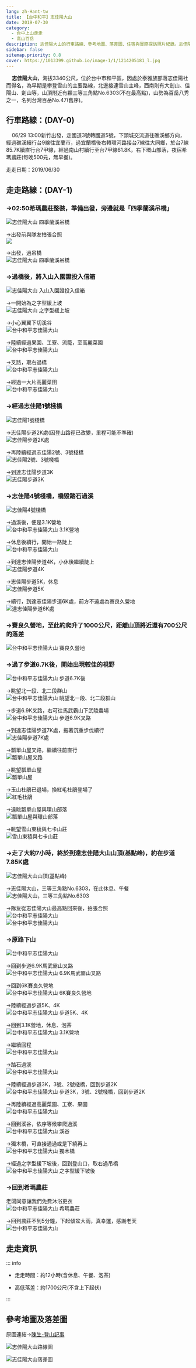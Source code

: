 ```yaml
---
lang: zh-Hant-tw
title: 【台中和平】志佳陽大山
date: 2019-07-30
category: 
  - 台中上山走走
  - 高山百岳
description: 志佳陽大山的行車路線、參考地圖、落差圖、住宿與實際探訪照片紀錄。志佳陽大山，名列台灣百岳No.47(舊序)，山勢為百岳八秀之一，海拔3340公尺。位於台中市和平區，因處於泰雅族部落志佳陽社而得名，為早期是攀登雪山的主要路線，北邊接連雪山主峰，西南則有大劍山、佳陽山、劍山等，山頂附近有顆三等三角點No.6303。
sidebar: false
sitemap.priority: 0.8
cover: https://1013399.github.io/image-1/1/1214205181_l.jpg
---
```

    **志佳陽大山**，海拔3340公尺，位於台中市和平區，因處於泰雅族部落志佳陽社而得名，為早期是攀登雪山的主要路線，北邊接連雪山主峰，西南則有大劍山、佳陽山、劍山等，山頂附近有顆三等三角點No.6303(不在最高點)，山勢為百岳八秀之一，名列台灣百岳No.47(舊序)。

<!-- more -->

## 行車路線：(DAY-0)  
    06/29 13:00新竹出發，走國道3號轉國道5號，下頭城交流道往礁溪鄉方向，經過礁溪續行台9線往宜蘭市，過宜蘭橋後右轉環河路接台7線往大同鄉，於台7線85.7K續直行台7甲線，經過南山村續行至台7甲線61.8K，右下環山部落，夜宿希瑪農莊(每晚500元，無早餐)。

走走日期：2019/06/30

## 走走路線：(DAY-1)  
### →02:50希瑪農莊整裝，準備出發，旁邊就是「四季蘭溪吊橋」  
![志佳陽大山 四季蘭溪吊橋](https://1013399.github.io/image-1/1/1214204779_l.jpg)

→出發前與隊友拍張合照  
![](https://1013399.github.io/image-1/1/1214204874_l.jpg)

→出發，過吊橋  
![志佳陽大山 四季蘭溪吊橋](https://1013399.github.io/image-1/1/1214204305_l.jpg)

### →過橋後，將入山入園證投入信箱  
![志佳陽大山 入山入園證投入信箱](https://1013399.github.io/image-1/1/1214204780_l.jpg)

→一開始為之字型緩上坡  
![志佳陽大山 之字型緩上坡](https://1013399.github.io/image-1/1/1214204691_l.jpg)

→小心翼翼下切溪谷  
![台中和平志佳陽大山](https://1013399.github.io/image-1/1/1214204012_l.jpg)

→陸續經過果園、工寮、流籠，至高麗菜園  
![台中和平志佳陽大山](https://1013399.github.io/image-1/1/1214205074_l.jpg)

→叉路，取右過橋  
![台中和平志佳陽大山](https://1013399.github.io/image-1/1/1214204405_l.jpg)

→經過一大片高麗菜田  
![台中和平志佳陽大山](https://1013399.github.io/image-1/1/1214204406_l.jpg)

### →經過志佳陽1號棧橋  
![志佳陽1號棧橋](https://1013399.github.io/image-1/1/1214204781_l.jpg)

→志佳陽步道2K處(因登山路徑已改變，里程可能不準確)  
![志佳陽步道2K處](https://1013399.github.io/image-1/1/1214204972_l.jpg)

→再陸續經過志佳陽2號、3號棧橋  
![志佳陽2號、3號棧橋](https://1013399.github.io/image-1/1/1214205176_l.jpg)

→到達志佳陽步道3K  
![志佳陽步道3K](https://1013399.github.io/image-1/1/1214204013_l.jpg)

### →志佳陽4號棧橋，橋毀踏石過溪  
![志佳陽4號棧橋](https://1013399.github.io/image-1/1/1214205178_l.jpg)

→過溪後，便是3.1K營地  
![台中和平志佳陽大山 3.1K營地](https://1013399.github.io/image-1/1/1214204974_l.jpg)

→休息後續行，開始一路陡上  
![台中和平志佳陽大山](https://1013399.github.io/image-1/1/1214204782_l.jpg)

→到達志佳陽步道4K，小休後繼續陡上  
![志佳陽步道4K](https://1013399.github.io/image-1/1/1214204693_l.jpg)

→志佳陽步道5K，休息  
![志佳陽步道5K](https://1013399.github.io/image-1/1/1214205076_l.jpg)

→續行，到達志佳陽步道6K處，前方不遠處為賽良久營地  
![達志佳陽步道6K處](https://1013399.github.io/image-1/1/1214204783_l.jpg)

### →賽良久營地，至此約爬升了1000公尺，距離山頂將近還有700公尺的落差  
![台中和平志佳陽大山 賽良久營地](https://1013399.github.io/image-1/1/1214204407_l.jpg)

### →過了步道6.7K後，開始出現較佳的視野  
![台中和平志佳陽大山 步道6.7K後](https://1013399.github.io/image-1/1/1214205181_l.jpg)

→眺望北一段、北二段群山  
![台中和平志佳陽大山 眺望北一段、北二段群山](https://1013399.github.io/image-1/1/1214204309_l.jpg)

→步道6.9K叉路，右可往馬武霸山下武陵農場  
![台中和平志佳陽大山 步道6.9K叉路](https://1013399.github.io/image-1/1/1214204976_l.jpg)

→到達志佳陽步道7K處，拖著沉重步伐續行  
![志佳陽步道7K處](https://1013399.github.io/image-1/1/1214204409_l.jpg)

→瓢單山屋叉路，繼續往前直行  
![瓢單山屋叉路](https://1013399.github.io/image-1/1/1214204877_l.jpg)

→眺望瓢單山屋  
![瓢單山屋](https://1013399.github.io/image-1/1/1214205077_l.jpg)

→玉山杜鵑已退場，換紅毛杜鵑登場了  
![紅毛杜鵑](https://1013399.github.io/image-1/1/1214204014_l.jpg)

→遠眺瓢單山屋與環山部落  
![瓢單山屋與環山部落](https://1013399.github.io/image-1/1/1214204310_l.jpg)

→眺望雪山東稜與七卡山莊  
![雪山東稜與七卡山莊](https://1013399.github.io/image-1/1/1214204696_l.jpg)

### →走了大約7小時，終於到達志佳陽大山山頂(基點峰)，約在步道7.85K處  
![志佳陽大山山頂(基點峰)](https://1013399.github.io/image-1/1/1214205078_l.jpg)

→志佳陽大山，三等三角點No.6303，在此休息、午餐  
![志佳陽大山，三等三角點No.6303](https://1013399.github.io/image-1/1/1214204311_l.jpg)

→隊友從志佳陽大山最高點回來後，拍張合照  
![台中和平志佳陽大山](https://1013399.github.io/image-1/1/1214204880_l.jpg)  
![台中和平志佳陽大山](https://1013399.github.io/image-1/1/1214204977_l.jpg)

### →原路下山  
![台中和平志佳陽大山](https://1013399.github.io/image-1/1/1214204410_l.jpg)

→回到步道6.9K馬武霸山叉路  
![台中和平志佳陽大山 6.9K馬武霸山叉路](https://1013399.github.io/image-1/1/1214204312_l.jpg)

→回到6K賽良久營地  
![台中和平志佳陽大山 6K賽良久營地](https://1013399.github.io/image-1/1/1214204313_l.jpg)

→陸續經過步道5K、4K  
![台中和平志佳陽大山 步道5K、4K](https://1013399.github.io/image-1/1/1214204411_l.jpg)

→回到3.1K營地，休息、泡茶  
![台中和平志佳陽大山 3.1K營地](https://1013399.github.io/image-1/1/1214204314_l.jpg)

→繼續回程  
![台中和平志佳陽大山](https://1013399.github.io/image-1/1/1214204697_l.jpg)

→踏石過溪  
![台中和平志佳陽大山](https://1013399.github.io/image-1/1/1214204978_l.jpg)

→陸續經過步道3K，3號、2號棧橋，回到步道2K  
![台中和平志佳陽大山 步道3K，3號、2號棧橋，回到步道2K](https://1013399.github.io/image-1/1/1214204412_l.jpg)

→再陸續經過高麗菜園、工寮、果園  
![台中和平志佳陽大山](https://1013399.github.io/image-1/1/1214204881_l.jpg)

→回到溪谷，依序等候攀爬過溪  
![台中和平志佳陽大山 溪谷](https://1013399.github.io/image-1/1/1214205183_l.jpg)

→獨木橋，可直接通過或是下繞再上  
![台中和平志佳陽大山 獨木橋](https://1013399.github.io/image-1/1/1214205080_l.jpg)

→經過之字型緩下坡後，回到登山口，取右過吊橋  
![台中和平志佳陽大山 之字型緩下坡後](https://1013399.github.io/image-1/1/1214204413_l.jpg)

### →回到希瑪農莊
老闆同意讓我們免費沐浴更衣  
![台中和平志佳陽大山 希瑪農莊](https://1013399.github.io/image-1/1/1214205081_l.jpg)

→回到農莊不到5分鐘，下起傾盆大雨，真幸運，感謝老天  
![台中和平志佳陽大山](https://1013399.github.io/image-1/1/1214204981_l.jpg)

## 走走資訊
::: info

- 走走時間：約12小時(含休息、午餐、泡茶)

- 高低落差：約1700公尺(不含上下起伏)

:::

## 參考地圖及落差圖
原圖連結→[陳生-登山記事](https://www.keepon.com.tw/thread-39f20437-d864-e511-93ee-000e04b74954.html?AspxAutoDetectCookieSupport=1)  

![志佳陽大山路線圖](https://1013399.github.io/image-1/1/1214205268_l.jpg)  

![志佳陽大山落差圖](https://1013399.github.io/image-1/1/1214205269_l.jpg)